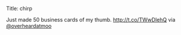 Title: chirp

Just made 50 business cards of my thumb. <a href="http://t.co/TWwDlehQ">http://t.co/TWwDlehQ</a> via <a href="http://twitter.com/overheardatmoo">@overheardatmoo</a>
